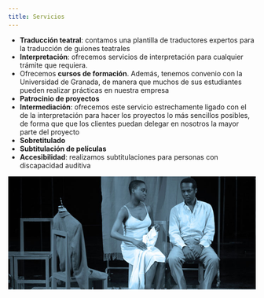 ```yaml
---
title: Servicios
---
```



 - **Traducción teatral**: contamos una plantilla de traductores expertos para la traducción de guiones teatrales
 - **Interpretación**: ofrecemos servicios de interpretación para cualquier trámite que requiera.
 - Ofrecemos **cursos de formación**. Además, tenemos convenio con la Universidad de Granada, de manera que muchos de sus estudiantes pueden realizar prácticas en nuestra empresa
 - **Patrocinio de proyectos**
 - **Intermediación**: ofrecemos este servicio estrechamente ligado con el de la interpretación para hacer los proyectos lo más sencillos posibles,  de forma que que los clientes puedan delegar en nosotros la mayor parte del proyecto
 - **Sobretitulado**      
 - **Subtitulación de películas**
 - **Accesibilidad**: realizamos subtitulaciones para personas con discapacidad auditiva
 
 ![](Sobretitulado-de-The-Suit-de-Peter-Brook1.jpg)
 

